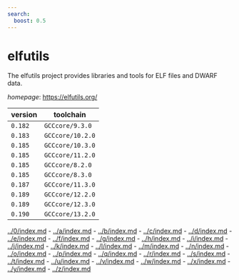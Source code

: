 ```yaml
---
search:
  boost: 0.5
---
```

# elfutils

The elfutils project provides libraries and tools for ELF files  and DWARF data.

*homepage*: <https://elfutils.org/>

version | toolchain
--------|----------
``0.182`` | ``GCCcore/9.3.0``
``0.183`` | ``GCCcore/10.2.0``
``0.185`` | ``GCCcore/10.3.0``
``0.185`` | ``GCCcore/11.2.0``
``0.185`` | ``GCCcore/8.2.0``
``0.185`` | ``GCCcore/8.3.0``
``0.187`` | ``GCCcore/11.3.0``
``0.189`` | ``GCCcore/12.2.0``
``0.189`` | ``GCCcore/12.3.0``
``0.190`` | ``GCCcore/13.2.0``

[../0/index.md](0) - [../a/index.md](a) - [../b/index.md](b) - [../c/index.md](c) - [../d/index.md](d) - [../e/index.md](e) - [../f/index.md](f) - [../g/index.md](g) - [../h/index.md](h) - [../i/index.md](i) - [../j/index.md](j) - [../k/index.md](k) - [../l/index.md](l) - [../m/index.md](m) - [../n/index.md](n) - [../o/index.md](o) - [../p/index.md](p) - [../q/index.md](q) - [../r/index.md](r) - [../s/index.md](s) - [../t/index.md](t) - [../u/index.md](u) - [../v/index.md](v) - [../w/index.md](w) - [../x/index.md](x) - [../y/index.md](y) - [../z/index.md](z)

